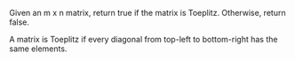 Given an m x n matrix, return true if the matrix is Toeplitz. Otherwise, return false.

A matrix is Toeplitz if every diagonal from top-left to bottom-right has the same elements.

